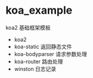 # koa_example
koa2 基础框架模板

- koa2
- koa-static      返回静态文件
- koa-bodyparser  请求参数处理
- koa-router      路由处理
- winston         日志记录